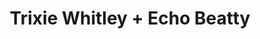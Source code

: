 ---
layout: post
category: concert
title: Trixie Whitley + Echo Beatty
artists: 
- Trixie Whitley
- Echo Beatty
place: 
- La Maroquinerie
country: France
city: Paris
---